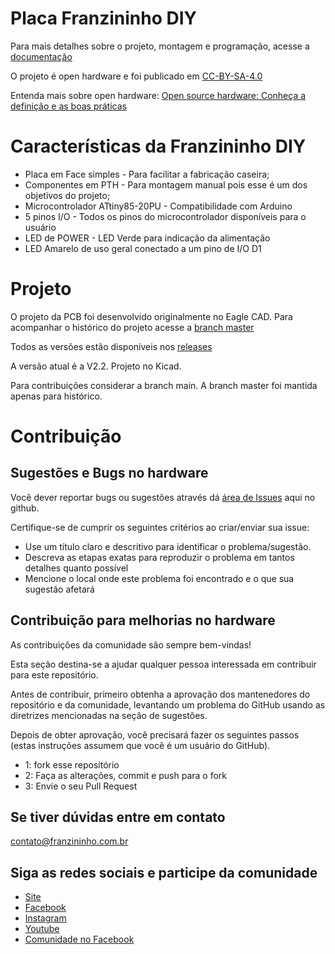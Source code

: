 # Placa Franzininho DIY


Para mais detalhes sobre o projeto, montagem e programação, acesse a [documentação](https://franzininho.gitbook.io/franzininho-docs/)

O projeto é open hardware e foi publicado em [CC-BY-SA-4.0](https://github.com/Franzininho/franzininho-diy-board/blob/main/LICENSE)

Entenda mais sobre open hardware: [Open source hardware: Conheça a definição e as boas práticas](https://www.embarcados.com.br/open-hardware-definicao/)


# Características da Franzininho DIY

- Placa em Face simples - Para facilitar a fabricação caseira;
- Componentes em PTH - Para montagem manual pois esse é um dos objetivos do projeto;
- Microcontrolador ATtiny85-20PU - Compatibilidade com Arduino
- 5 pinos I/O - Todos os pinos do microcontrolador disponíveis para o usuário
- LED de POWER - LED Verde para indicação da alimentação
- LED Amarelo de uso geral conectado a um pino de I/O D1


# Projeto

O projeto da PCB foi desenvolvido originalmente no Eagle CAD. Para acompanhar o histórico do projeto acesse a [branch master](https://github.com/Franzininho/franzininho-diy-board/tree/master)

Todos as versões estão disponíveis nos [releases](https://github.com/Franzininho/franzininho-diy-board/releases)

A versão atual é a V2.2. Projeto no Kicad.

Para contribuições considerar a branch main. A branch master foi mantida apenas para histórico.



# Contribuição

## Sugestões e Bugs no hardware

Você dever reportar bugs ou sugestões através dá [área de Issues](https://github.com/Franzininho/franzininho-diy-board/issues) aqui no github.

Certifique-se de cumprir os seguintes critérios ao criar/enviar sua issue:

- Use um título claro e descritivo para identificar o problema/sugestão.
- Descreva as etapas exatas para reproduzir o problema em tantos detalhes quanto possível
- Mencione o local onde este problema foi encontrado e o que sua sugestão afetará


## Contribuição para melhorias no hardware

As contribuições da comunidade são sempre bem-vindas!

Esta seção destina-se a ajudar qualquer pessoa interessada em contribuir para este repositório.

Antes de contribuir, primeiro obtenha a aprovação dos mantenedores do repositório e da comunidade, levantando um problema do GitHub usando as diretrizes mencionadas na seção de sugestões.

Depois de obter aprovação, você precisará fazer os seguintes passos (estas instruções assumem que você é um usuário do GitHub).

- 1: fork esse repositório
- 2: Faça as alterações, commit e push para o fork
- 3: Envie o seu Pull Request


## Se tiver dúvidas entre em contato

contato@franzininho.com.br

## Siga as redes sociais e participe da comunidade

- [Site](https://franzininho.com.br/)
- [Facebook](https://goo.gl/1adfUv)
- [Instagram](https://goo.gl/PbgHqA)
- [Youtube](https://goo.gl/pJqHjC)
- [Comunidade no Facebook](https://goo.gl/fskViM)
